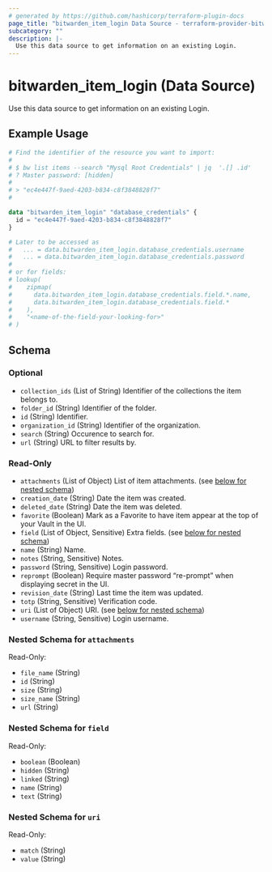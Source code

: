 ```yaml
---
# generated by https://github.com/hashicorp/terraform-plugin-docs
page_title: "bitwarden_item_login Data Source - terraform-provider-bitwarden"
subcategory: ""
description: |-
  Use this data source to get information on an existing Login.
---
```


# bitwarden_item_login (Data Source)

Use this data source to get information on an existing Login.

## Example Usage

```terraform
# Find the identifier of the resource you want to import:
#
# $ bw list items --search "Mysql Root Credentials" | jq  '.[] .id'
# ? Master password: [hidden]
#
# > "ec4e447f-9aed-4203-b834-c8f3848828f7"
#

data "bitwarden_item_login" "database_credentials" {
  id = "ec4e447f-9aed-4203-b834-c8f3848828f7"
}

# Later to be accessed as
#   ... = data.bitwarden_item_login.database_credentials.username
#   ... = data.bitwarden_item_login.database_credentials.password
#
# or for fields:
# lookup(
#    zipmap(
#      data.bitwarden_item_login.database_credentials.field.*.name,
#      data.bitwarden_item_login.database_credentials.field.*
#    ),
#    "<name-of-the-field-your-looking-for>"
# )
```

<!-- schema generated by tfplugindocs -->
## Schema

### Optional

- `collection_ids` (List of String) Identifier of the collections the item belongs to.
- `folder_id` (String) Identifier of the folder.
- `id` (String) Identifier.
- `organization_id` (String) Identifier of the organization.
- `search` (String) Occurence to search for.
- `url` (String) URL to filter results by.

### Read-Only

- `attachments` (List of Object) List of item attachments. (see [below for nested schema](#nestedatt--attachments))
- `creation_date` (String) Date the item was created.
- `deleted_date` (String) Date the item was deleted.
- `favorite` (Boolean) Mark as a Favorite to have item appear at the top of your Vault in the UI.
- `field` (List of Object, Sensitive) Extra fields. (see [below for nested schema](#nestedatt--field))
- `name` (String) Name.
- `notes` (String, Sensitive) Notes.
- `password` (String, Sensitive) Login password.
- `reprompt` (Boolean) Require master password “re-prompt” when displaying secret in the UI.
- `revision_date` (String) Last time the item was updated.
- `totp` (String, Sensitive) Verification code.
- `uri` (List of Object) URI. (see [below for nested schema](#nestedatt--uri))
- `username` (String, Sensitive) Login username.

<a id="nestedatt--attachments"></a>
### Nested Schema for `attachments`

Read-Only:

- `file_name` (String)
- `id` (String)
- `size` (String)
- `size_name` (String)
- `url` (String)


<a id="nestedatt--field"></a>
### Nested Schema for `field`

Read-Only:

- `boolean` (Boolean)
- `hidden` (String)
- `linked` (String)
- `name` (String)
- `text` (String)


<a id="nestedatt--uri"></a>
### Nested Schema for `uri`

Read-Only:

- `match` (String)
- `value` (String)
